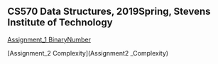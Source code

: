 ## CS570 Data Structures, 2019Spring, Stevens Institute of Technology

[Assignment_1 BinaryNumber](Assignment1_BinaryNumber)

[Assignment_2 Complexity](Assignment2 _Complexity)




